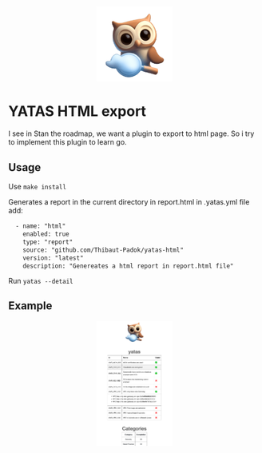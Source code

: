 <p align="center">
<img src="docs/auditory.png" alt="yatas-logo" width="30%">
<p align="center">

# YATAS HTML export

I see in Stan the roadmap, we want a plugin to export to html page.
So i try to implement this plugin to learn go.
## Usage
Use ```make install```

Generates a report in the current directory in report.html
in .yatas.yml file add:
```
  - name: "html"
    enabled: true
    type: "report"
    source: "github.com/Thibaut-Padok/yatas-html"
    version: "latest"
    description: "Genereates a html report in report.html file"
```

Run ```yatas --detail```

## Example
<p align="center">
<img src="docs/demo-html.png" alt="yatas-logo" width="30%">
<p align="center">